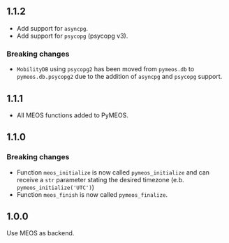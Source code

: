 ## 1.1.2

- Add support for `asyncpg`.
- Add support for `psycopg` (psycopg v3).

### Breaking changes

- `MobilityDB` using `psycopg2` has been moved from `pymeos.db` to `pymeos.db.psycopg2` due to the addition of `asyncpg` 
   and `psycopg` support.

## 1.1.1

- All MEOS functions added to PyMEOS.

## 1.1.0

### Breaking changes

- Function `meos_initialize` is now called `pymeos_initialize` and can receive a `str` parameter stating the desired
  timezone (e.b. `pymeos_initialize('UTC')`)
- Function `meos_finish` is now called `pymeos_finalize`.

## 1.0.0

Use MEOS as backend.
